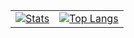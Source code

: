 <table><tr>
  <td><a href="#"><img
  src="https://github-readme-stats.vercel.app/api?username=Anidetrix&title_color=58A6FF&text_color=C9D1D9&bg_color=0D1117&hide_border=true&show_icons=true&icon_color=BDC5CD"
  alt="Stats" /></a></td>
  <td><a href="#"><img
  src="https://github-readme-stats.vercel.app/api/top-langs/?username=Anidetrix&title_color=58A6FF&text_color=C9D1D9&bg_color=0D1117&hide_border=true&langs_count=3"
  alt="Top Langs" /></a></td>
</tr></table>
